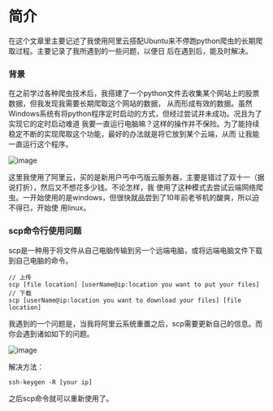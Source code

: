 # 简介

在这个文章里主要记述了我使用阿里云搭配Ubuntu来不停跑python爬虫的长期爬取过程。主要记录了我所遇到的一些问题，以便日
后在遇到后，能及时解决。

### 背景

在之前学过各种爬虫技术后，我搭建了一个python文件去收集某个网站上的股票数据，但我发现我需要长期爬取这个网站的数据，
从而形成有效的数据。虽然Windows系统有将python程序定时启动的方式，但经过尝试并未成功。况且为了实现它的定时启动难道
我要一直运行电脑嘛？这样的操作并不保险。为了能持续稳定不断的实现爬取这个功能，最好的办法就是将它放到某个云端，从而
让我能一直运行这个程序。

![image](https://user-images.githubusercontent.com/77183284/146279197-7e28575b-8873-4619-8ded-269acb5d3673.png)

这里我使用了阿里云，买的是新用户丐中丐版云服务器，主要是错过了双十一（据说打折），然后又不想花多少钱。不论怎样，我
使用了这种模式去尝试云端网络爬虫。一开始使用的是windows，但很快就品尝到了10年前老爷机的酸爽，所以迫不得已，开始使
用linux。

### scp命令行使用问题

scp是一种用于将文件从自己电脑传输到另一个远端电脑，或将远端电脑文件下载到自己电脑的命令。

```
// 上传
scp [file location] [userName@ip:location you want to put your files]
// 下载
scp [userName@ip:location you want to download your files] [file location]
```

我遇到的一个问题是，当我将阿里云系统重置之后，scp需要更新自己的信息。而你会遇到诸如如下的问题。

![image](https://user-images.githubusercontent.com/77183284/146279756-27bdbf1a-3caa-4575-bc79-14d6a3677e1b.png)

解决方法：

```
ssh-keygen -R [your ip]
```

之后scp命令就可以重新使用了。
